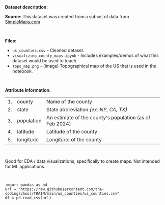 **Dataset description:**

**Source:** This dataset was created from a subset of data from [SimpleMaps.com](https://simplemaps.com/data/us-counties)

<br />

**Files:**
- `us_counties.csv` - Cleaned dataset.
- `visualizing_county_maps.ipynb` - Includes examples/demos of what this dataset would be used to teach.
- `topo_map.png` - (image) Topographical map of the US that is used in the notebook.

<br />

**Attribute Information:**

|     |     |     |
| --: | --- | --- |
|  1. | county | Name of the county |
|  2. | state | State abbreviation *(ex: NY, CA, TX)* |
|  3. | population | An estimate of the county's population (as of Feb 2024) |
|  4. | latitude | Latitude of the county |
|  5. | longitude | Longitude of the county |

<br />

Good for EDA / data visualizations, specifically to create maps. Not intended for ML applications.

<br />

```
import pandas as pd
url = "https://raw.githubusercontent.com/the-codingschool/TRAIN/main/us_counties/us_counties.csv"
df = pd.read_csv(url)
```
